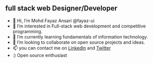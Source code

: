 ## full stack web Designer/Developer

- 👋 Hi, I’m Mohd Fayaz Ansari @fayaz-ui
- 👀 I’m interested in Full-stack web development and competitive programming.
- 🌱 I’m currently learning fundamentals of information technology.
- 💞️ I’m looking to collaborate on open source projects and ideas.
- 📫 you can contact me on [LinkedIn](https://www.linkedin.com/in/mohd-fayaz-08649b170/) and [Twitter](https://twitter.com/Fayazansari_)
- :) Open source enthusiast
<!---
fayaz-ui/fayaz-ui is a ✨ special ✨ repository because its `README.md` (this file) appears on your GitHub profile.
You can click the Preview link to take a look at your changes.
--->
